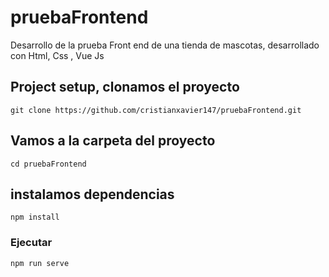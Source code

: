 # pruebaFrontend

Desarrollo de la prueba Front end de una tienda de mascotas, desarrollado con Html, Css , Vue Js

## Project setup, clonamos el proyecto

```
git clone https://github.com/cristianxavier147/pruebaFrontend.git
```

## Vamos a la carpeta del proyecto

```
cd pruebaFrontend

```

## instalamos dependencias

```
npm install
```

### Ejecutar

```
npm run serve

```
